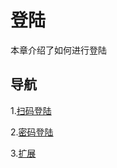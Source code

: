 # 登陆

本章介绍了如何进行登陆

## 导航

1.[扫码登陆](/Lagrange.Core/Login/LoginByScanQrCode)

2.[密码登陆](/Lagrange.Core/Login/LoginByPassword)

3.[扩展](/Lagrange.Core/Login/Extern)
